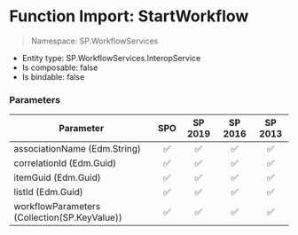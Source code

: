 # Function Import: StartWorkflow

> Namespace: SP.WorkflowServices

- Entity type: SP.WorkflowServices.InteropService
- Is composable: false
- Is bindable: false

### Parameters

Parameter | SPO | SP 2019 | SP 2016 | SP 2013
----------|:---:|:-------:|:-------:|:-------:
associationName (Edm.String) | ✅ | ✅ | ✅ | ✅
correlationId (Edm.Guid) | ✅ | ✅ | ✅ | ✅
itemGuid (Edm.Guid) | ✅ | ✅ | ✅ | ✅
listId (Edm.Guid) | ✅ | ✅ | ✅ | ✅
workflowParameters (Collection(SP.KeyValue)) | ✅ | ✅ | ✅ | ✅